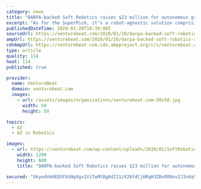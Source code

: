 ```yaml
---
category: news
title: "DARPA-backed Soft Robotics raises $23 million for autonomous grippers and sorters"
excerpt: "As for the SuperPick, it’s a robot-agnostic solution comprising a vision system and AI engine that reports real-time metrics ... Sign up for Funding Weekly to start your week with VB's top funding stories."
publishedDateTime: 2020-01-20T18:39:00Z
sourceUrl: https://venturebeat.com/2020/01/20/darpa-backed-soft-robotics-raises-23-million-for-autonomous-grippers-and-sorters/
ampUrl: https://venturebeat.com/2020/01/20/darpa-backed-soft-robotics-raises-23-million-for-autonomous-grippers-and-sorters/amp/
cdnAmpUrl: https://venturebeat-com.cdn.ampproject.org/c/s/venturebeat.com/2020/01/20/darpa-backed-soft-robotics-raises-23-million-for-autonomous-grippers-and-sorters/amp/
type: article
quality: 114
heat: 114
published: true

provider:
  name: VentureBeat
  domain: venturebeat.com
  images:
    - url: /assets/images/organizations/venturebeat.com-50x50.jpg
      width: 50
      height: 50

topics:
  - AI
  - AI in Robotics

images:
  - url: https://venturebeat.com/wp-content/uploads/2020/01/SoftRobotics_Eggs-e1579543568131.jpg?fit=1200%2C600&strip=all
    width: 1200
    height: 600
    title: "DARPA-backed Soft Robotics raises $23 million for autonomous grippers and sorters"

secured: "UkyedVm9EQ5FbSNgXgv2ViTwMtBgAdI31zX20fdCjHRqH3ZBvMXNnvIJ3n4a5Cgv1lsGcOjwY75oAb+Nr1vAZ3HtUyGKcfo/z0V6wxLmAljKc/xGOEVx0zGSM+Ip4jrokfXbHseJGNImt6WlTJ/ILq28cf8N3b1YNiJmrI0v4GFPhptRMV08K6qkoVTBa+nfvI5S5aZXoq/jhtWqdLtatXvA/DvZ9OANNyFWLQqvW43576Sg0UBb6t+yIhad94vDtN0DJkPRLYaOhH8YGImWanXn5UfSq1kUHR0sPT4hnRGgdn7ELFXTJtHc/XS4gcT6Y9KTOvx5XfCeLqwOwFHFqmBxGO+hwXzjjByOu0w9KdGCYSPukMApNRaeRRvXtSJGDkMFsTqSPRg89TnaNME0DB964HdTBi7GpsqX9lir+pxGgHO6/5Wws1FoaW+1Po0Kwu3EclkK4sgwMgcKegHTfw==;BVaIr0f0jvgs09Flxx04Ag=="
---
```



